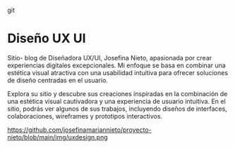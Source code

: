 git 
# Diseño UX UI
Sitio- blog de Diseñadora UX/UI, Josefina Nieto, apasionada por crear experiencias digitales excepcionales. Mi enfoque se basa en combinar una estética visual atractiva con una usabilidad intuitiva para ofrecer soluciones de diseño centradas en el usuario.

Explora su sitio y descubre sus creaciones inspiradas en la combinación de una estética visual cautivadora y una experiencia de usuario intuitiva. En el sitio, podrás ver algunos de sus trabajos, incluyendo diseños de interfaces, colaboraciones, wireframes y prototipos interactivos.

https://github.com/josefinamariannieto/proyecto-nieto/blob/main/img/uxdesign.png